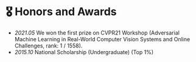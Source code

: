 # 🎖 Honors and Awards
<!-- - *2020.10* National Scholarship (Top 1%) -->
- *2021.05* We won the first prize on CVPR21 Workshop (Adversarial Machine Learning in Real-World Computer Vision Systems and Online Challenges, rank: 1 / 1558).
- *2015.10* National Scholarship (Undergraduate) (Top 1%)